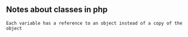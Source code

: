 ## Notes about classes in php

    Each variable has a reference to an object instead of a copy of the object
